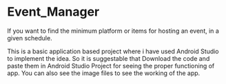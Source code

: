 # Event_Manager
If you want to find the minimum platform or items for hosting an event, in a given schedule.

This is a basic application based project where i have used Android Studio to implement the idea.
So it is suggestable that Download the code and paste them in Android Studio Project for seeing the proper functioning of app.
You can also see the image files to see the working of the app.


